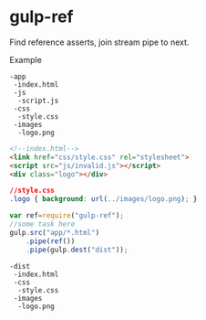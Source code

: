 # gulp-ref

Find reference asserts, join stream pipe to next.

Example

```
-app
 -index.html
 -js
  -script.js
 -css
  -style.css
 -images
  -logo.png
```
```html
<!--index.html-->
<link href="css/style.css" rel="stylesheet">
<script src="js/invalid.js"></script>
<div class="logo"></div>
```
```css
//style.css
.logo { background: url(../images/logo.png); }
```
```js
var ref=require("gulp-ref");
//some task here
gulp.src("app/*.html")
    .pipe(ref())
    .pipe(gulp.dest("dist"));
```
```
-dist
 -index.html
 -css
  -style.css
 -images
  -logo.png
```